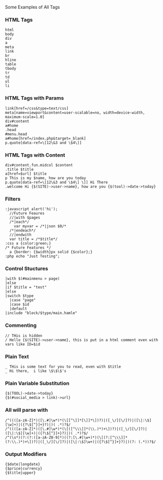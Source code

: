 Some Examples of All Tags

### HTML Tags
```
html
body
div
a
meta
link
br
hline
table
tbody
tr
td
ul
li
```

### HTML Tags with Params
```
link[href=/css&type=text/css]
meta[name=viewport&content=user-scalable=no, width=device-width, maximum-scale=1.0]
div#content
a#home
.head
#menu.head
a#home[href=/index.php&target=_blank]
p.quote[data-ref=\[12\&3 and \$4\]]
```

### HTML Tags with Content
```
div#content.fun.midcol $content
.title $title
a[href=$url] $title
p This is my $name, how are you today
p.quote[data-ref=\[12\&3 and \$4\] \]] Hi There
.welcome Hi {$(SITE)->user->name}, how are you {$(tool)->date->today}
```

### Filters
```
:javascript alert('hi');
  //Future Feaures
  //|with $pages
  /*|each*/
    var myvar = /*|json $0/*
  /*|endeach*/
  //|endwith
  var title = /*$title*/
:css a {color:green;}
/* Future Features */
  a {border: {$width}px solid {$color};}
:php echo "Just Testing";
```

### Control Stuctures
```
|with $(#mainmenu > page)
|else
|if $title = "test"
|else
|switch $type
  |case "page"
  |case $id
  |default
|include "block/$type/main.hamle"
```

### Commenting
```
// THis is hidden
/ Hello {$(SITE)->user->name}, this is put in a html comment even with vars like ID=$id
```

### Plain Text
```
_ THis is some text for you to read, even with $title
_ Hi there,  i like \$\$\$'s
```

### Plain Variable Substitution
```
{$(TOOL)->date->today}
{$(#social_media > link)->url}

```

### All will parse with
```
/^((([a-zA-Z]*)([\.#]\w*)*(\[[^\]]*[\]]*\])?)|([_\/][\/]?)|([\|:\$][\w]+)|({?\$[^}]+}?)|)( .*)?$/
/^((([a-zA-Z]*)([\.#]\w*)*(\[([^\\\]]*(\\.)*)+\])?)|([_\/][\/]?)|([\|:\$][\w]+)|({?\$[^}]+}?)|)( .*)?$/
/^(\s*)(?:(?:([a-zA-Z0-9]*)((?:[\.#]\w+)*)(\[(?:[^\\\]]*(?:\\.)*)+\])?)|([_\/][\/]?)|([\|:\$]\w+)|({?\$[^}]+}?)|)(?: (.*))?$/
```

### Output Modifiers
```
{$date|longdate}
{$price|currency}
{$title|upper}
```
